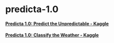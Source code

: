 # predicta-1.0

#### [Predicta 1.0: Predict the Unpredictable - Kaggle](https://www.kaggle.com/competitions/predicta-1-0-predict-the-unpredictable)

#### [Predicta 1.0: Classify the Weather - Kaggle](https://www.kaggle.com/competitions/predicta-1-0-predict-the-unpredictable-part-2)
